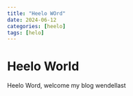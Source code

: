 ```yaml
---
title: "Heelo WOrd"
date: 2024-06-12
categories: [heelo]
tags: [helo]
---
```


# Heelo World

Heelo Word, welcome my blog wendellast
